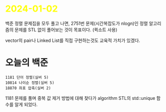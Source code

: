 # <span style="color:yellow">2024-01-02</span>

백준 정렬 문제집을 모두 풀고 나면, 2751번 문제(시간복잡도가 nlogn)인 정렬 알고리즘의 문제를 STL 없이 풀어보는 것이 목표이다. (퀵소트 사용)

vector의 pair나 Linked List를 직접 구현하는것도 교육적 가치가 있겠다.

# 오늘의 백준
```level13
1181 단어 정렬(실버 5)
10814 나이순 정렬(실버 5)
18870 좌표 압축(실버 2)
```

1181 문제를 풀며 중복 값 제거 방법에 대해 찾다가 algorithm STL의 std::unique 함수를 알게 되었다.
